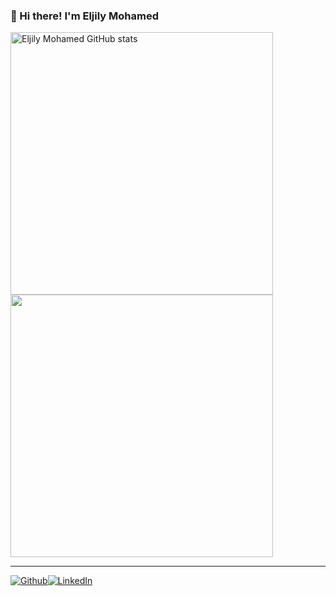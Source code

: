 

### 👋 Hi there! I'm Eljily Mohamed


<p align="left">
  <a href="https://github.com/hamade-kj"><img src="https://github-readme-stats.vercel.app/api?username=Eljily-Mohamed&show_icons=true&hide=&count_private=true&title_color=000&text_color=000&icon_color=000&bg_color=87CEEB&hide_border=true&show_icons=true" alt="Eljily Mohamed GitHub stats" width="420px">
  <a href="https://github.com/hamade-kj"><img src="https://github-readme-streak-stats.herokuapp.com/?user=Eljily-Mohamed&stroke=000&background=87CEEB&ring=000&fire=000&currStreakNum=000&currStreakLabel=000&sideNums=000&sideLabels=000&dates=000&hide_border=true" width="420px">
  </a>
</p>

---

<p><a href="https://github.com/hamade-kj" target="_blank"><img alt="Github" src="https://img.shields.io/badge/GitHub-%2312100E.svg?&style=for-the-badge&logo=Github&logoColor=white" /></a><a href="https://www.linkedin.com/in/el-jily-mohamed-6b9405228/" target="_blank"><img alt="LinkedIn" src="https://img.shields.io/badge/linkedin-%230077B5.svg?&style=for-the-badge&logo=linkedin&logoColor=white" /></a>
</p>
